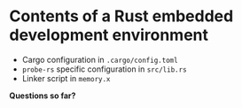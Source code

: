 # Contents of a Rust embedded development environment

- Cargo configuration in `.cargo/config.toml`
- `probe-rs` specific configuration in `src/lib.rs`
- Linker script in `memory.x`

**Questions so far?**
